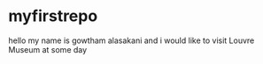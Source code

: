 # myfirstrepo

hello my name is gowtham alasakani and i would like to visit 
Louvre Museum at some day
